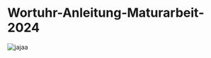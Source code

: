# Wortuhr-Anleitung-Maturarbeit-2024

![jajaa](https://github.com/user-attachments/assets/2eace5f8-ddfa-495e-a253-318839921f4f)
